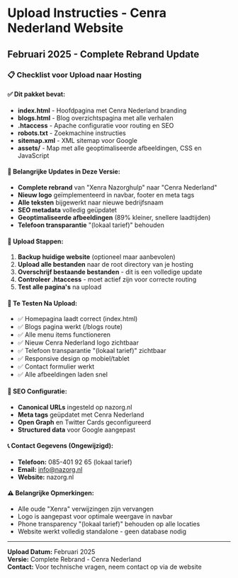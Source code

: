 # Upload Instructies - Cenra Nederland Website
## Februari 2025 - Complete Rebrand Update

### 📋 Checklist voor Upload naar Hosting

#### ✅ Dit pakket bevat:
- **index.html** - Hoofdpagina met Cenra Nederland branding
- **blogs.html** - Blog overzichtspagina met alle verhalen  
- **.htaccess** - Apache configuratie voor routing en SEO
- **robots.txt** - Zoekmachine instructies
- **sitemap.xml** - XML sitemap voor Google
- **assets/** - Map met alle geoptimaliseerde afbeeldingen, CSS en JavaScript

#### 🔄 Belangrijke Updates in Deze Versie:
- **Complete rebrand** van "Xenra Nazorghulp" naar "Cenra Nederland"
- **Nieuw logo** geïmplementeerd in navbar, footer en meta tags
- **Alle teksten** bijgewerkt naar nieuwe bedrijfsnaam
- **SEO metadata** volledig geüpdatet
- **Geoptimaliseerde afbeeldingen** (89% kleiner, snellere laadtijden)
- **Telefoon transparantie** "(lokaal tarief)" behouden

#### 📁 Upload Stappen:
1. **Backup huidige website** (optioneel maar aanbevolen)
2. **Upload alle bestanden** naar de root directory van je hosting
3. **Overschrijf bestaande bestanden** - dit is een volledige update
4. **Controleer .htaccess** - moet actief zijn voor correcte routing
5. **Test alle pagina's** na upload

#### 🔗 Te Testen Na Upload:
- ✅ Homepagina laadt correct (index.html)
- ✅ Blogs pagina werkt (/blogs route)
- ✅ Alle menu items functioneren
- ✅ Nieuw Cenra Nederland logo zichtbaar
- ✅ Telefoon transparantie "(lokaal tarief)" zichtbaar
- ✅ Responsive design op mobiel/tablet
- ✅ Contact formulier werkt
- ✅ Alle afbeeldingen laden snel

#### 🎯 SEO Configuratie:
- **Canonical URLs** ingesteld op nazorg.nl
- **Meta tags** geüpdatet met Cenra Nederland
- **Open Graph** en Twitter Cards geconfigureerd
- **Structured data** voor Google aangepast

#### 📞 Contact Gegevens (Ongewijzigd):
- **Telefoon:** 085-401 92 65 (lokaal tarief)
- **Email:** info@nazorg.nl
- **Website:** nazorg.nl

#### ⚠️ Belangrijke Opmerkingen:
- Alle oude "Xenra" verwijzingen zijn vervangen
- Logo is aangepast voor optimale weergave in navbar
- Phone transparency "(lokaal tarief)" behouden op alle locaties
- Website werkt volledig standalone - geen database nodig

---
**Upload Datum:** Februari 2025  
**Versie:** Complete Rebrand - Cenra Nederland  
**Contact:** Voor technische vragen, neem contact op via de website